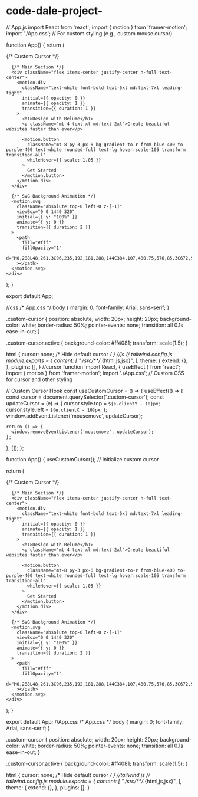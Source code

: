 # code-dale-project-
// App.js
import React from 'react';
import { motion } from 'framer-motion';
import './App.css'; // For custom styling (e.g., custom mouse cursor)

function App() {
  return (
    <div className="relative bg-gradient-to-r from-blue-500 via-purple-500 to-pink-500 h-screen">
      {/* Custom Cursor */}
      <div className="absolute top-0 left-0 w-full h-full pointer-events-none">
        <div className="custom-cursor"></div>
      </div>

      {/* Main Section */}
      <div className="flex items-center justify-center h-full text-center">
        <motion.div
          className="text-white font-bold text-5xl md:text-7xl leading-tight"
          initial={{ opacity: 0 }}
          animate={{ opacity: 1 }}
          transition={{ duration: 1 }}
        >
          <h1>Design with Relume</h1>
          <p className="mt-4 text-xl md:text-2xl">Create beautiful websites faster than ever</p>

          <motion.button
            className="mt-8 py-3 px-6 bg-gradient-to-r from-blue-400 to-purple-400 text-white rounded-full text-lg hover:scale-105 transform transition-all"
            whileHover={{ scale: 1.05 }}
          >
            Get Started
          </motion.button>
        </motion.div>
      </div>

      {/* SVG Background Animation */}
      <motion.svg
        className="absolute top-0 left-0 z-[-1]"
        viewBox="0 0 1440 320"
        initial={{ y: "100%" }}
        animate={{ y: 0 }}
        transition={{ duration: 2 }}
      >
        <path
          fill="#fff"
          fillOpacity="1"
          d="M0,288L48,261.3C96,235,192,181,288,144C384,107,480,75,576,85.3C672,96,768,160,864,181.3C960,203,1056,181,1152,144C1248,107,1344,43,1392,11.3L1440,0L1440,320L1392,320C1344,320,1248,320,1152,320C1056,320,960,320,864,320C768,320,672,320,576,320C480,320,384,320,288,320C192,320,96,320,48,320L0,320Z"
        ></path>
      </motion.svg>
    </div>
  );
}

export default App;


//css
/* App.css */
body {
  margin: 0;
  font-family: Arial, sans-serif;
}

.custom-cursor {
  position: absolute;
  width: 20px;
  height: 20px;
  background-color: white;
  border-radius: 50%;
  pointer-events: none;
  transition: all 0.1s ease-in-out;
}

.custom-cursor.active {
  background-color: #ff4081;
  transform: scale(1.5);
}

html {
  cursor: none; /* Hide default cursor */
}
//js 
// tailwind.config.js
module.exports = {
  content: [
    "./src/**/*.{html,js,jsx}",
  ],
  theme: {
    extend: {},
  },
  plugins: [],
}
//cursor function 
import React, { useEffect } from 'react';
import { motion } from 'framer-motion';
import './App.css'; // Custom CSS for cursor and other styling

// Custom Cursor Hook
const useCustomCursor = () => {
  useEffect(() => {
    const cursor = document.querySelector('.custom-cursor');
    const updateCursor = (e) => {
      cursor.style.top = `${e.clientY - 10}px`;
      cursor.style.left = `${e.clientX - 10}px`;
    };
    window.addEventListener('mousemove', updateCursor);

    return () => {
      window.removeEventListener('mousemove', updateCursor);
    };
  }, []);
};

function App() {
  useCustomCursor(); // Initialize custom cursor

  return (
    <div className="relative bg-gradient-to-r from-blue-500 via-purple-500 to-pink-500 h-screen overflow-hidden">
      {/* Custom Cursor */}
      <div className="absolute top-0 left-0 w-full h-full pointer-events-none">
        <div className="custom-cursor"></div>
      </div>

      {/* Main Section */}
      <div className="flex items-center justify-center h-full text-center">
        <motion.div
          className="text-white font-bold text-5xl md:text-7xl leading-tight"
          initial={{ opacity: 0 }}
          animate={{ opacity: 1 }}
          transition={{ duration: 1 }}
        >
          <h1>Design with Relume</h1>
          <p className="mt-4 text-xl md:text-2xl">Create beautiful websites faster than ever</p>

          <motion.button
            className="mt-8 py-3 px-6 bg-gradient-to-r from-blue-400 to-purple-400 text-white rounded-full text-lg hover:scale-105 transform transition-all"
            whileHover={{ scale: 1.05 }}
          >
            Get Started
          </motion.button>
        </motion.div>
      </div>

      {/* SVG Background Animation */}
      <motion.svg
        className="absolute top-0 left-0 z-[-1]"
        viewBox="0 0 1440 320"
        initial={{ y: "100%" }}
        animate={{ y: 0 }}
        transition={{ duration: 2 }}
      >
        <path
          fill="#fff"
          fillOpacity="1"
          d="M0,288L48,261.3C96,235,192,181,288,144C384,107,480,75,576,85.3C672,96,768,160,864,181.3C960,203,1056,181,1152,144C1248,107,1344,43,1392,11.3L1440,0L1440,320L1392,320C1344,320,1248,320,1152,320C1056,320,960,320,864,320C768,320,672,320,576,320C480,320,384,320,288,320C192,320,96,320,48,320L0,320Z"
        ></path>
      </motion.svg>
    </div>
  );
}

export default App;
//App.css
/* App.css */
body {
  margin: 0;
  font-family: Arial, sans-serif;
}

.custom-cursor {
  position: absolute;
  width: 20px;
  height: 20px;
  background-color: white;
  border-radius: 50%;
  pointer-events: none;
  transition: all 0.1s ease-in-out;
}

.custom-cursor.active {
  background-color: #ff4081;
  transform: scale(1.5);
}

html {
  cursor: none; /* Hide default cursor */
}
//tailwind.js 
// tailwind.config.js
module.exports = {
  content: [
    "./src/**/*.{html,js,jsx}",
  ],
  theme: {
    extend: {},
  },
  plugins: [],
}




